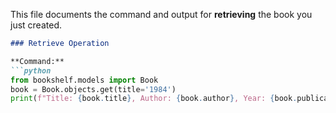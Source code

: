 This file documents the command and output for **retrieving** the book you just created.

```markdown
### Retrieve Operation

**Command:**
```python
from bookshelf.models import Book
book = Book.objects.get(title='1984')
print(f"Title: {book.title}, Author: {book.author}, Year: {book.publication_year}")